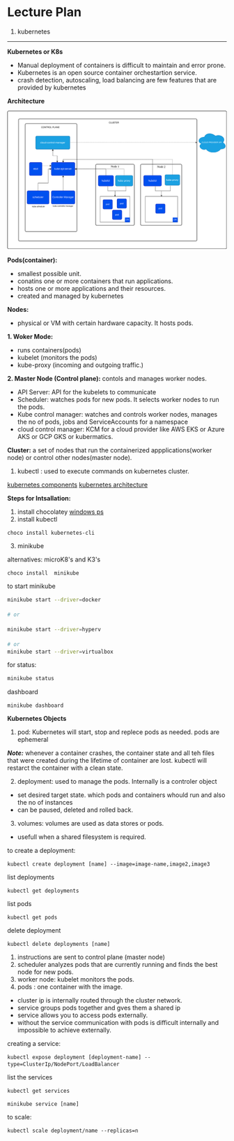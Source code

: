 # Lecture Plan

1. kubernetes

---

**Kubernetes or K8s**

- Manual deployment of containers is difficult to maintain and error prone.
- Kubernetes is an open source container orchestartion service.
- crash detection, autoscaling, load balancing are few features that are provided by kubernetes


**Architecture**


![kubernetes architecture](/week-2/images/kubernetes-cluster-architecture.svg)


**Pods(container):**

- smallest possible unit.
- conatins one or more containers that run applications.
- hosts one or more applications and their resources.
- created and managed by kubernetes


**Nodes:**

- physical or VM with certain hardware capacity. It hosts pods.

**1. Woker Mode:** 

- runs containers(pods)
- kubelet (monitors the pods)
- kube-proxy (incoming and outgoing traffic.)

**2. Master Node (Control plane):** contols and manages worker nodes.

- API Server: API for the kubelets to communicate
- Scheduler: watches pods for new pods. It selects worker nodes to run the pods.
- Kube control manager: watches and controls worker nodes, manages the no of pods, jobs and ServiceAccounts for a namespace
- cloud control manager: KCM for a cloud provider like AWS EKS or Azure  AKS or GCP GKS or kubermatics.


**Cluster:** a set of nodes that run the containerized appplications(worker node) or control other nodes(master node).

1. kubectl : used to execute commands on  kubernetes cluster.

[kubernetes components](https://kubernetes.io/docs/concepts/overview/components/)
[kubernetes architecture](https://kubernetes.io/docs/concepts/architecture/)

**Steps for Intsallation:**

1. install chocolatey [windows ps](https://community.chocolatey.org/courses/installation/installingl)
2. install kubectl

```
choco install kubernetes-cli
```

3. minikube 

alternatives: microK8's and K3's

```
choco install  minikube
```


to start minikube


```bash
minikube start --driver=docker

# or

minikube start --driver=hyperv

# or
minikube start --driver=virtualbox
```

for status:

```bash
minikube status
```

dashboard

```
minikube dashboard
```


**Kubernetes Objects**

1. pod: Kubernetes will start, stop and replece pods as needed. pods are ephemeral

<i><b>Note:</b></i> whenever a container crashes, the container state and all teh files that were created during the lifetime of container are lost. kubectl will restarct the container with a clean state.

2. deployment: used to manage the pods. Internally is a controler object

- set desired target state. which pods and containers whould run and also the no of instances
- can be paused, deleted and rolled back. 

3. volumes: volumes are used as data stores or pods.

- usefull when a shared filesystem is required.


to create a deployment:

```
kubectl create deployment [name] --image=image-name,image2,image3
```

list deployments

```
kubectl get deployments
```

list pods

```
kubectl get pods
```

delete deployment

```
kubectl delete deployments [name]
```

1. instructions are sent to control plane (master node)
2. scheduler analyzes pods that are currently running and finds the best node for new pods.
3. worker node: kubelet monitors the pods.
4. pods : one container with the image.


- cluster ip is internally  routed through the cluster network.
- service groups pods together and gves them a shared ip
- service allows you to access pods externally.
- without the service communication with pods is difficult internally and impossible to achieve externally.

creating a service:
```
kubectl expose deployment [deployment-name] --type=ClusterIp/NodePort/LoadBalancer
```

list the services

```
kubectl get services
```

```
minikube service [name]
```


to scale:

```
kubectl scale deployment/name --replicas=n
```













